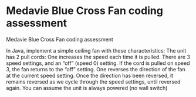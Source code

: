 # Medavie Blue Cross Fan coding assessment
Medavie Blue Cross Fan coding assessment

In Java,  implement a simple ceiling fan with these characteristics:
The unit has 2 pull cords:   One increases the speed each time it is pulled.  There are 3 speed settings, and an “off” (speed 0) setting.   If the cord is pulled on speed 3, the fan returns to the “off” setting. One reverses the direction of the fan at the current speed setting. Once the direction has been reversed, it remains reversed as we cycle through the speed settings, until reversed again.
You can assume the unit is always powered (no wall switch)
